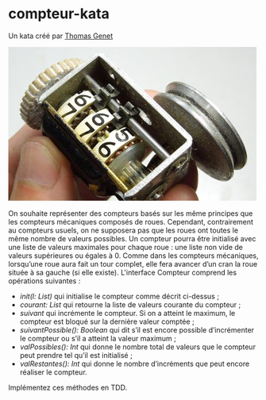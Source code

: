 # compteur-kata

Un kata créé par [Thomas Genet](http://people.irisa.fr/Thomas.Genet)

![Compteur](compteur.jpg)

On souhaite représenter des compteurs basés sur les même principes que les compteurs mécaniques composés de
roues. Cependant, contrairement au compteurs usuels, on ne supposera pas que les roues ont toutes le même nombre
de valeurs possibles. Un compteur pourra être initialisé avec une liste de valeurs maximales pour chaque roue : une
liste non vide de valeurs supérieures ou égales à 0. Comme dans les compteurs mécaniques, lorsqu’une roue aura fait
un tour complet, elle fera avancer d’un cran la roue située à sa gauche (si elle existe). L'interface Compteur comprend les
opérations suivantes :

* _init(l: List<Int>)_ qui initialise le compteur comme décrit ci-dessus ;
* _courant: List<Int>_ qui retourne la liste de valeurs courante du compteur ;
* _suivant_ qui incrémente le compteur. Si on a atteint le maximum, le compteur est bloqué sur la dernière
valeur comptée ;
* _suivantPossible(): Boolean_ qui dit s’il est encore possible d’incrémenter le compteur ou s’il a atteint la valeur
maximum ;
* _valPossibles(): Int_ qui donne le nombre total de valeurs que le compteur peut prendre tel qu’il est
initialisé ;
* _valRestantes(): Int_ qui donne le nombre d’incréments que peut encore réaliser le compteur.

Implémentez ces méthodes en TDD.

